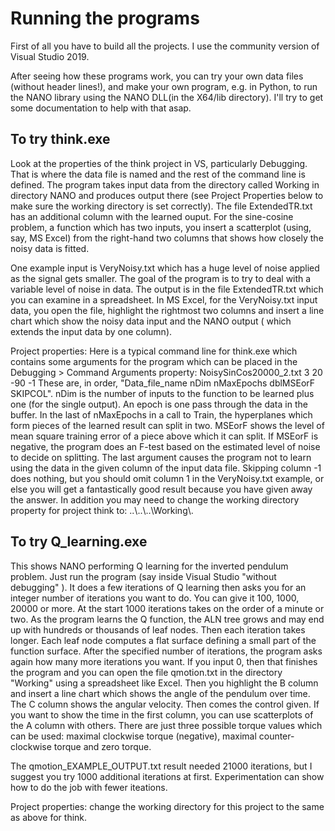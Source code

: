# Running the programs

First of all you have to build all the projects.  I use the community version of Visual Studio 2019.

After seeing how these programs work, you can try your own data files (without header lines!), and make your own program, e.g. in Python, to run the NANO library using the NANO DLL(in the X64/lib directory). I'll try to get some documentation to help with that asap.

## To try think.exe

Look at the properties of the think project in VS, particularly Debugging.  That is where the data file is named and the rest of the command line is defined.  The program takes input data from the directory called Working in directory NANO and produces output there (see Project Properties below to make sure the working directory is set correctly).  The file ExtendedTR.txt has an additional column with the learned ouput. For the sine-cosine problem, a function which has two inputs, you insert a scatterplot (using, say, MS Excel) from the right-hand two columns that shows how closely the noisy data is fitted.

One example input is VeryNoisy.txt which has a huge level of noise applied as the signal gets smaller. The goal of the program is to try to deal with a variable level of noise in data. The output is in the file ExtendedTR.txt which you can examine in a spreadsheet.  In MS Excel, for the VeryNoisy.txt input data, you open the file, highlight the rightmost two columns and insert a line chart which show the noisy data input and the NANO output ( which extends the input data by one column).

Project properties: Here is a typical command line for think.exe which contains some arguments for the program which can be placed in the Debugging > Command Arguments property:      NoisySinCos20000_2.txt 3 20 -90 -1
These are, in order,  "Data_file_name nDim nMaxEpochs dblMSEorF SKIPCOL". nDim is the number of inputs to the function to be learned plus one (for the single output). An epoch is one pass through the data in the buffer. In the last of nMaxEpochs in a call to Train, the hyperplanes which form pieces of the learned result can split in two. MSEorF shows the level of mean square training error of a piece above which it can split. If MSEorF is negative, the program does an F-test based on the estimated level of noise to decide on splitting.  The last argument causes the program not to learn using the data in the given column of the input data file.  Skipping column -1 does nothing, but you should omit column 1 in the VeryNoisy.txt example, or else you will get a fantastically good result because you have given away the answer. In addition you may need to change the working directory property for project think to: ..\\..\\..\\Working\\.

## To try Q_learning.exe

This shows NANO performing Q learning for the inverted pendulum problem. Just run the program (say inside Visual Studio "without debugging" ). It does a few iterations of Q learning then asks you for an integer number of iterations you want to do.  You can give it 100, 1000, 20000 or more. At the start 1000 iterations takes on the order of a minute or two.  As the program learns the Q function, the ALN tree grows and may end up with hundreds or thousands of leaf nodes. Then each iteration takes longer.  Each leaf node computes a flat surface defining a small part of the function surface. After the specified number of iterations, the program asks again how many more iterations you want.  If you input 0, then that finishes the program and you can open the file qmotion.txt in the directory "Working" using a spreadsheet like Excel.  Then you highlight the B column and insert a line chart which shows the angle of the pendulum over time.  The C column shows the angular velocity. Then comes the control given.  If you want to show the time in the first column, you can use scatterplots of the A column with others.  There are just three possible torque values which can be used: maximal clockwise torque (negative), maximal counter-clockwise torque and zero torque.

The qmotion_EXAMPLE_OUTPUT.txt result needed 21000 iterations, but I suggest you try 1000 additional iterations at first. Experimentation can show how to do the job with fewer iteations.

Project properties: change the working directory for this project to the same as above for think.
